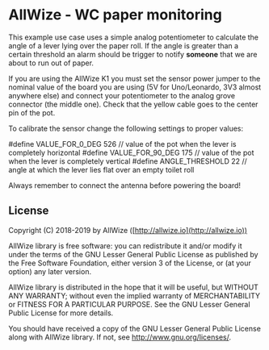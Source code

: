 # AllWize - WC paper monitoring

This example use case uses a simple analog potentiometer to calculate
the angle of a lever lying over the paper roll. If the angle is greater than a
certain threshold an alarm should be trigger to notify **someone** that we are
about to run out of paper.

If you are using the AllWize K1 you must set the sensor power jumper to the nominal value of
the board you are using (5V for Uno/Leonardo, 3V3 almost anywhere else) and
connect your potentiometer to the analog grove connector (the middle one).
Check that the yellow cable goes to the center pin of the pot.

To calibrate the sensor change the following settings to proper values:

#define VALUE_FOR_0_DEG     526     // value of the pot when the lever is completely horizontal
#define VALUE_FOR_90_DEG    175     // value of the pot when the lever is completely vertical
#define ANGLE_THRESHOLD     22      // angle at which the lever lies flat over an empty toilet roll

Always remember to connect the antenna before powering the board!

## License

Copyright (C) 2018-2019 by AllWize ([http://allwize.io](http://allwize.io))

AllWize library is free software: you can redistribute it and/or modify
it under the terms of the GNU Lesser General Public License as published by
the Free Software Foundation, either version 3 of the License, or
(at your option) any later version.

AllWize library is distributed in the hope that it will be useful,
but WITHOUT ANY WARRANTY; without even the implied warranty of
MERCHANTABILITY or FITNESS FOR A PARTICULAR PURPOSE.  See the
GNU Lesser General Public License for more details.

You should have received a copy of the GNU Lesser General Public License
along with AllWize library.  If not, see <http://www.gnu.org/licenses/>.
